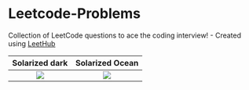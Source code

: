 # Leetcode-Problems
Collection of LeetCode questions to ace the coding interview! - Created using [LeetHub](https://github.com/QasimWani/LeetHub)

Solarized dark             |  Solarized Ocean
:-------------------------:|:-------------------------:
![](https://letsenhance.io/static/334225cab5be263aad8e3894809594ce/75c5a/MainAfter.jpg)  |  ![](https://letsenhance.io/static/334225cab5be263aad8e3894809594ce/75c5a/MainAfter.jpg)
